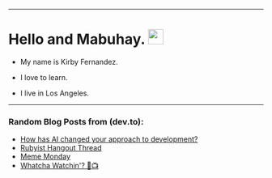 
<img src="https://komarev.com/ghpvc/?username=kirbygit&style=flat-square&color=blue" alt=""/>

---
<h1>
  Hello and Mabuhay.
  <img src="https://media.giphy.com/media/hvRJCLFzcasrR4ia7z/giphy.gif" width="30px"/>
</h1>

- My name is Kirby Fernandez.

- I love to learn.

- I live in Los Angeles.

---

### Random Blog Posts from (dev.to):
<!-- BLOG-POST-LIST:START -->
- [How has AI changed your approach to development?](https://dev.to/ben/how-has-ai-changed-your-approach-to-development-2hk0)
- [Rubyist Hangout Thread](https://dev.to/devteam/rubyist-hangout-thread-859)
- [Meme Monday](https://dev.to/ben/meme-monday-51j1)
- [Whatcha Watchin&#39;? 👀📺](https://dev.to/codenewbieteam/whatcha-watchin-c68)
<!-- BLOG-POST-LIST:END -->
